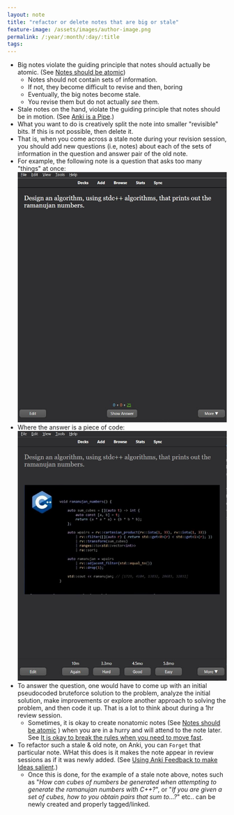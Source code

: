 ```yaml
---
layout: note
title: "refactor or delete notes that are big or stale"
feature-image: /assets/images/author-image.png
permalink: /:year/:month/:day/:title
tags:
---
```


- Big notes violate the guiding principle that notes should actually be atomic. (See [Notes should be atomic](/2022/09/02/a-note-should-be-atomic))
    - Notes should not contain sets of information.
    - If not, they become difficult to revise and then, boring
    - Eventually, the big notes become stale.
    - You revise them but do not actually _see_ them.
- Stale notes on the hand, violate the guiding principle that notes should be in motion. (See [Anki is a Pipe](/2021/12/20/anki-is-a-pipe).)
- What you want to do is creatively split the note into smaller "revisible" bits. If this is not possible, then delete it.
- That is, when you come across a stale note during your revision session, you should add new questions (i.e, notes) about each of the sets of information in the question and answer pair of the old note.
- For example, the following note is a question that asks too many "things" at once:
![](/assets/images/anki-refactor-stale-notes-example-c%2B%2Bramanujan.jpg)
- Where the answer is a piece of code:
![](/assets/images/anki-refactor-stale-notes-example-c%2B%2Bramanujan-2.jpg)
- To answer the question, one would have to come up with an initial pseudocoded bruteforce solution to the problem, analyze the initial solution, make improvements or explore another approach to solving the problem, and then code it up. That is a lot to think about during a 1hr review session.
    - Sometimes, it is okay to create nonatomic notes (See [Notes should be atomic](/2022/09/02/a-note-should-be-atomic) ) when you are in a hurry and will attend to the note later. See [It is okay to break the rules when you need to move fast](/2022/09/22/it-is-okay-to-break-the-rules-when-you-need-to-move-fast).
- To refactor such a stale & old note, on Anki, you can `Forget` that particular note. WHat this does is it makes the note appear in review sessions as if it was newly added. (See [Using Anki Feedback to make Ideas salient](/2022/09/02/using-anki-feedback-to-make-ideas-salient).)
    - Once this is done, for the example of a stale note above, notes such as "_How can cubes of numbers be generated when attempting to generate the ramanujan numbers with C++?_", or "_If you are given a set of cubes, how to you obtain pairs that sum to...?_" etc.. can be newly created and properly tagged/linked.

